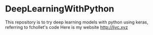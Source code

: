 # DeepLearningWithPython
This repository is to try deep learning models with python using keras, referring to fchollet's code
Here is my website http://liyc.xyz
